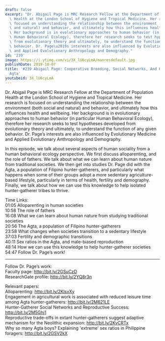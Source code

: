 ```yaml
---
draft: false
excerpt: "Dr. Abigail Page is MRC Research Fellow at the Department of Population\
  \ Health at the London School of Hygiene and Tropical Medicine. Her research is\
  \ focused on understanding the relationship between the environment (both social\
  \ and natural) and behavior, and ultimately how this influences health and wellbeing.\
  \ Her background is in evolutionary approaches to human behavior (in particular\
  \ Human Behavioral Ecology), therefore her research seeks to test hypotheses developed\
  \ from evolutionary theory and ultimately, to understand the function of any given\
  \ behavior. Dr. Page\u2019s interests are also influenced by Evolutionary Medicine\
  \ and Applied Evolutionary Anthropology and Demography."
id: '239'
image: https://i.ytimg.com/vi/3X_lU6cyLmA/maxresdefault.jpg
publishDate: 2019-10-07
title: '#239 Abigail Page: Cooperative Breeding, Social Networks, And Health In The
  Agta'
youtubeid: 3X_lU6cyLmA
---
```

<div class="timelinks">

Dr. Abigail Page is MRC Research Fellow at the Department of Population Health at the London School of Hygiene and Tropical Medicine. Her research is focused on understanding the relationship between the environment (both social and natural) and behavior, and ultimately how this influences health and wellbeing. Her background is in evolutionary approaches to human behavior (in particular Human Behavioral Ecology), therefore her research seeks to test hypotheses developed from evolutionary theory and ultimately, to understand the function of any given behavior. Dr. Page’s interests are also influenced by Evolutionary Medicine and Applied Evolutionary Anthropology and Demography.

In this episode, we talk about several aspects of human sociality from a human behavioral ecology perspective. We first discuss alloparenting, and the role of fathers. We talk about what we can learn about human nature from traditional societies. We then get into studies Dr. Page did with the Agta, a population of Filipino hunter-gatherers, and particularly what happens when some of their groups adopt a more sedentary agriculture-based lifestyle, particularly in terms of health, fertility and demography. Finally, we talk about how we can use this knowledge to help isolated hunter-gatherer tribes to thrive. 

Time Links:  
<time>01:05</time> Alloparenting in human societies  
<time>10:58</time> The role of fathers  
<time>16:08</time> What we can learn about human nature from studying traditional societies  
<time>20:56</time> The Agta, a population of Filipino hunter-gatherers  
<time>23:58</time> What changes when societies transition to a sedentary lifestyle  
<time>37:03</time> Fertility and demographic transitions  
<time>40:11</time> Sex ratios in the Agta, and male-biased reproduction  
<time>48:14</time> How we can use this knowledge to help hunter-gatherer societies  
<time>54:47</time> Follow Dr. Page’s work!

---

Follow Dr. Page’s work:  
Faculty page: http://bit.ly/2GSuCzD  
ResearchGate profile: http://bit.ly/2YQ8r3n

Relevant papers:  
Alloparenting: http://bit.ly/2KlsvXy  
Engagement in agricultural work is associated with reduced leisure time among Agta hunter-gatherers: http://bit.ly/2M621LE  
Hunter-Gatherer Social Networks and Reproductive Success: http://bit.ly/2M5Ghj1  
Reproductive trade-offs in extant hunter-gatherers suggest adaptive mechanism for the Neolithic expansion: http://bit.ly/2KvCRTx  
Why so many Agta boys? Explaining 'extreme' sex ratios in Philippine foragers: http://bit.ly/2GSV2kX
</div>

